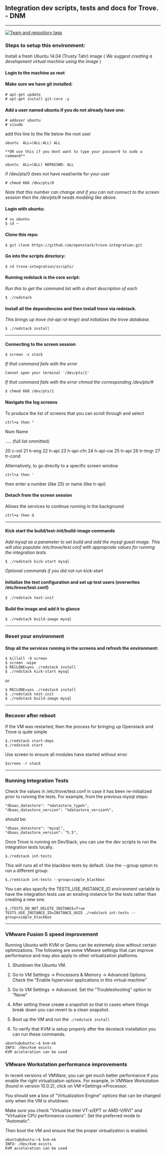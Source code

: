 ## Integration dev scripts, tests and docs for Trove. - DNM

***

[![Team and repository tags](http://governance.openstack.org/badges/trove-integration.svg)](http://governance.openstack.org/reference/tags/index.html)

### Steps to setup this environment:

Install a fresh Ubuntu 14.04 (Trusty Tahr) image ( _We suggest creating a development virtual machine using the image_ )

#### Login to the machine as root

#### Make sure we have git installed:

    # apt-get update
    # apt-get install git-core -y

#### Add a user named ubuntu if you do not already have one:

    # adduser ubuntu
    # visudo

  add this line to the file below the root user

    ubuntu  ALL=(ALL:ALL) ALL

    **OR use this if you dont want to type your password to sudo a command**

    ubuntu  ALL=(ALL) NOPASSWD: ALL

  if /dev/pts/0 does not have read/write for your user

    # chmod 666 /dev/pts/0

  *Note that this number can change and if you can not connect to the screen session then the /dev/pts/# needs modding like above.*

#### Login with ubuntu:

    # su ubuntu
    $ cd ~

#### Clone this repo:

    $ git clone https://github.com/openstack/trove-integration.git

#### Go into the scripts directory:

    $ cd trove-integration/scripts/

#### Running redstack is the core script:
*Run this to get the command list with a short description of each*

    $ ./redstack

#### Install all the dependencies and then install trove via redstack.
*This brings up trove (rd-api rd-tmgr) and initializes the trove database.*

    $ ./redstack install

***

#### Connecting to the screen session

    $ screen -x stack

*If that command fails with the error*

    Cannot open your terminal '/dev/pts/1'

*If that command fails with the error chmod the corresponding /dev/pts/#*

    $ chmod 660 /dev/pts/1

#### Navigate the log screens
To produce the list of screens that you can scroll through and select

    ctrl+a then "

Num Name

..... (full list ommitted)

20 c-vol
21 h-eng
22 h-api
23 h-api-cfn
24 h-api-cw
25 tr-api
26 tr-tmgr
27 tr-cond

Alternatively, to go directly to a specific screen window

    ctrl+a then '

then enter a number (like 25) or name (like tr-api)

#### Detach from the screen session
Allows the services to continue running in the background

    ctrl+a then d

***

#### Kick start the build/test-init/build-image commands
*Add mysql as a parameter to set build and add the mysql guest image. This will also populate /etc/trove/test.conf with appropriate values for running the integration tests.*

    $ ./redstack kick-start mysql

*Optional commands if you did not run kick-start*

#### Initialize the test configuration and set up test users (overwrites /etc/trove/test.conf)

    $ ./redstack test-init

#### Build the image and add it to glance

    $ ./redstack build-image mysql

***

### Reset your environment

#### Stop all the services running in the screens and refresh the environment:

    $ killall -9 screen
    $ screen -wipe
    $ RECLONE=yes ./redstack install
    $ ./redstack kick-start mysql

 or

    $ RECLONE=yes ./redstack install
    $ ./redstack test-init
    $ ./redstack build-image mysql

***

### Recover after reboot
If the VM was restarted, then the process for bringing up Openstack and Trove is quite simple

    $./redstack start-deps
    $./redstack start

Use screen to ensure all modules have started without error

    $screen -r stack

***

### Running Integration Tests
Check the values in /etc/trove/test.conf in case it has been re-initialized prior to running the tests. For example, from the previous mysql steps:

    "dbaas_datastore": "%datastore_type%",
    "dbaas_datastore_version": "%datastore_version%",

should be:

    "dbaas_datastore": "mysql",
    "dbaas_datastore_version": "5.5",

Once Trove is running on DevStack, you can use the dev scripts to run the integration tests locally.

    $./redstack int-tests

This will runs all of the blackbox tests by default. Use the --group option to run a different group:

    $./redstack int-tests --group=simple_blackbox

You can also specify the TESTS_USE_INSTANCE_ID environment variable to have the integration tests use an existing instance for the tests rather than creating a new one.

    $./TESTS_DO_NOT_DELETE_INSTANCE=True TESTS_USE_INSTANCE_ID=INSTANCE_UUID ./redstack int-tests --group=simple_blackbox

***

### VMware Fusion 5 speed improvement
Running Ubuntu with KVM or Qemu can be extremely slow without certain optimizations. The following are some VMware settings that can improve performance and may also apply to other virtualization platforms.

1. Shutdown the Ubuntu VM.

2. Go to VM Settings -> Processors & Memory -> Advanced Options.
   Check the "Enable hypervisor applications in this virtual machine"

3. Go to VM Settings -> Advanced.
   Set the "Troubleshooting" option to "None"

4. After setting these create a snapshot so that in cases where things break down you can revert to a clean snapshot.

5. Boot up the VM and run the `./redstack install`

6. To verify that KVM is setup properly after the devstack installation you can run these commands.
```
ubuntu@ubuntu:~$ kvm-ok
INFO: /dev/kvm exists
KVM acceleration can be used
```

### VMware Workstation performance improvements

In recent versions of VMWare, you can get much better performance if you enable the right virtualization options. For example, in VMWare Workstation (found in version 10.0.2), click on VM->Settings->Processor.

You should see a box of "Virtualization Engine" options that can be changed only when the VM is shutdown.

Make sure you check "Virtualize Intel VT-x/EPT or AMD-V/RVI" and "Virtualize CPU performance counters". Set the preferred mode to "Automatic".

Then boot the VM and ensure that the proper virtualization is enabled.

```
ubuntu@ubuntu:~$ kvm-ok
INFO: /dev/kvm exists
KVM acceleration can be used
```
